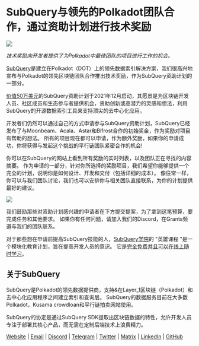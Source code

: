 # SubQuery与领先的Polkadot团队合作，通过资助计划进行技术奖励

![](https://miro.medium.com/max/1400/0*KlrhjUy3MRRT98OO)

_技术奖励向开发者提供了为Polkadot中最佳团队的项目进行工作的机会。_

[SubQuery](https://subquery.network/)是建立在Polkadot（DOT）上的领先数据索引解决方案，我们很高兴地宣布与Polkadot的领先区块链团队合作推出技术奖励，作为SubQuery资助计划的一部分。

[价值50万美元](https://subquery.medium.com/subquery-launches-500-000-grants-program-to-promote-polkadot-ecosystem-growth-9f04e6f67a3b)的SubQuery资助计划于2021年12月启动，其愿景是为区块链开发人员、社区成员和生态参与者提供机会，资助创新或高潜力的灵感和想法，利用SubQuery的开源数据索引工具来支持顶尖的去中心化应用。

开发者们仍然可以通过自己的方式申请参与SubQuery资助计划，SubQuery已经发布了与Moonbeam、Acala、Astar和Bifrost合作的初始奖金，作为奖励对项目有帮助的想法。 所有的项目现在都可以申请，作为额外奖励，如果你的申请成功，你将获得与发起这个挑战的平行链团队紧密合作的机会!

你可以在SubQuery的网站上看到所有奖励的实时列表，以及团队正在寻找的内容摘要。 作为申请的一部分，针对你所选择的奖励项目，我们希望你能够提供一个完全的计划，说明你是如何设计、开发和交付（包括详细的成本）。 像往常一样，你可以与我们团队讨论，我们也可以安排你与相关团队直接联系，为你的计划提供最好的建议。

![](https://miro.medium.com/max/1400/0*o2m57G86Tyi2UWiQ)

我们鼓励那些对资助计划感兴趣的申请者在下方提交提案，为了拿到这笔预算，要完成任务和其他要求。 如果你有任何问题，请加入我们的Discord，在Grants频道与我们的团队联系。

对于那些想在申请前提高SubQuery技能的人，[SubQuery学院](https://subquery.medium.com/subquery-launches-the-subquery-academy-9505dc66a01)的 "英雄课程 "是一个模块化教育计划，旨在提高开发人员的意识。 它是[完全免费并且可以在线上随时学习](https://subquery.coassemble.com/unlock/dOKZW6O#/)。

## 关于SubQuery

SubQuery是Polkadot的领先数据提供商，支持&在Layer_1区块链（Polkadot）和去中心化应用程序之间建立索引和查询层。 SubQuery的数据服务目前在大多数Polkadot，Kusama crowdloan和平行链拍卖网站使用。

SubQuery的协定是通过SubQuery SDK提取出区块链数据的特性，允许开发人员专注于部署其核心产品，而无需在定制后端技术上浪费精力。

[Website](https://subquery.network/) | [Email](hello@subquery.network) | [Discord](https://discord.com/invite/78zg8aBSMG) | [Telegram](https://t.me/subquerynetwork) | [Twitter](https://twitter.com/subquerynetwork) | [Matrix](https://matrix.to/#/#subquery:matrix.org) | [LinkedIn](https://www.linkedin.com/company/subquery) | [GitHub](https://github.com/subquery)
